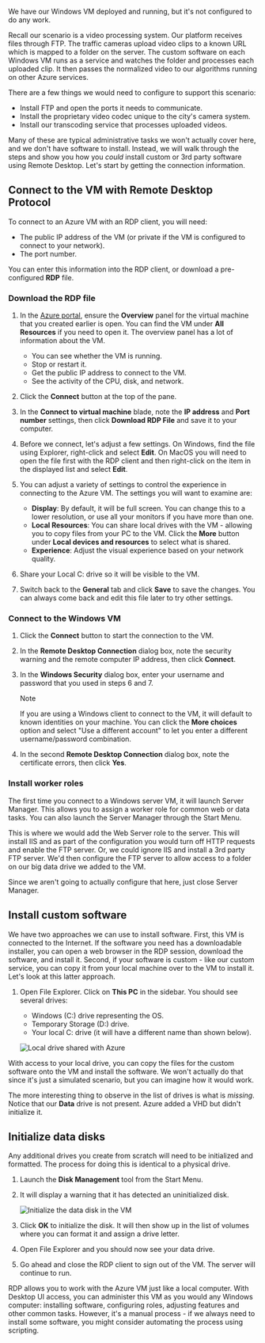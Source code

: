 We have our Windows VM deployed and running, but it's not configured to do any work.

Recall our scenario is a video processing system. Our platform receives files through FTP. The traffic cameras upload video clips to a known URL which is mapped to a folder on the server. The custom software on each Windows VM runs as a service and watches the folder and processes each uploaded clip. It then passes the normalized video to our algorithms running on other Azure services.

There are a few things we would need to configure to support this scenario:

- Install FTP and open the ports it needs to communicate.
- Install the proprietary video codec unique to the city's camera system.
- Install our transcoding service that processes uploaded videos.

Many of these are typical administrative tasks we won't actually cover here, and we don't have software to install. Instead, we will walk through the steps and show you how you _could_ install custom or 3rd party software using Remote Desktop. Let's start by getting the connection information.

## Connect to the VM with Remote Desktop Protocol

To connect to an Azure VM with an RDP client, you will need:

- The public IP address of the VM (or private if the VM is configured to connect to your network).
- The port number.

You can enter this information into the RDP client, or download a pre-configured **RDP** file.

### Download the RDP file

1. In the [Azure portal](https://portal.azure.com?azure-portal=true), ensure the **Overview** panel for the virtual machine that you created earlier is open. You can find the VM under **All Resources** if you need to open it. The overview panel has a lot of information about the VM.

    - You can see whether the VM is running.
    - Stop or restart it.
    - Get the public IP address to connect to the VM.
    - See the activity of the CPU, disk, and network.

1. Click the **Connect** button at the top of the pane.

1. In the **Connect to virtual machine** blade, note the **IP address** and **Port number** settings, then click **Download RDP File** and save it to your computer.

1. Before we connect, let's adjust a few settings. On Windows, find the file using Explorer, right-click and select **Edit**. On MacOS you will need to open the file first with the RDP client and then right-click on the item in the displayed list and select **Edit**.

1. You can adjust a variety of settings to control the experience in connecting to the Azure VM. The settings you will want to examine are:

    - **Display**: By default, it will be full screen. You can change this to a lower resolution, or use all your monitors if you have more than one.
    - **Local Resources**: You can share local drives with the VM - allowing you to copy files from your PC to the VM. Click the **More** button under **Local devices and resources** to select what is shared.
    - **Experience**: Adjust the visual experience based on your network quality.

1. Share your Local C: drive so it will be visible to the VM.

1. Switch back to the **General** tab and click **Save** to save the changes. You can always come back and edit this file later to try other settings.

### Connect to the Windows VM

1. Click the **Connect** button to start the connection to the VM.

1. In the **Remote Desktop Connection** dialog box, note the security warning and the remote computer IP address, then click **Connect**.

1. In the **Windows Security** dialog box, enter your username and password that you used in steps 6 and 7.
    
    > [!NOTE]
    > If you are using a Windows client to connect to the VM, it will default to known identities on your machine. You can click the **More choices** option and select "Use a different account" to let you enter a different username/password combination.
    
1. In the second **Remote Desktop Connection** dialog box, note the certificate errors, then click **Yes**.

### Install worker roles

The first time you connect to a Windows server VM, it will launch Server Manager. This allows you to assign a worker role for common web or data tasks. You can also launch the Server Manager through the Start Menu.

This is where we would add the Web Server role to the server. This will install IIS and as part of the configuration you would turn off HTTP requests and enable the FTP server. Or, we could ignore IIS and install a 3rd party FTP server. We'd then configure the FTP server to allow access to a folder on our big data drive we added to the VM.

Since we aren't going to actually configure that here, just close Server Manager.

## Install custom software

We have two approaches we can use to install software. First, this VM is connected to the Internet. If the software you need has a downloadable installer, you can open a web browser in the RDP session, download the software, and install it. Second, if your software is custom - like our custom service, you can copy it from your local machine over to the VM to install it. Let's look at this latter approach.

1. Open File Explorer. Click on **This PC** in the sidebar. You should see several drives:

    - Windows (C:) drive representing the OS.
    - Temporary Storage (D:) drive.
    - Your local C: drive (it will have a different name than shown below).

    ![Local drive shared with Azure](../media-drafts/6-drive-list.png)

With access to your local drive, you can copy the files for the custom software onto the VM and install the software. We won't actually do that since it's just a simulated scenario, but you can imagine how it would work.

The more interesting thing to observe in the list of drives is what is _missing_. Notice that our **Data** drive is not present. Azure added a VHD but didn't initialize it.

## Initialize data disks

Any additional drives you create from scratch will need to be initialized and formatted. The process for doing this is identical to a physical drive.

1. Launch the **Disk Management** tool from the Start Menu.

1. It will display a warning that it has detected an uninitialized disk.

    ![Initialize the data disk in the VM](../media-drafts/6-disk-management.png)

1. Click **OK** to initialize the disk. It will then show up in the list of volumes where you can format it and assign a drive letter.

1. Open File Explorer and you should now see your data drive.

1. Go ahead and close the RDP client to sign out of the VM. The server will continue to run.

RDP allows you to work with the Azure VM just like a local computer. With Desktop UI access, you can administer this VM as you would any Windows computer: installing software, configuring roles, adjusting features and other common tasks. However, it's a manual process - if we always need to install some software, you might consider automating the process using scripting.